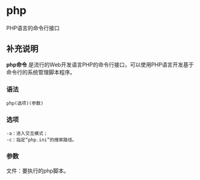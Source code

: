 php
===

PHP语言的命令行接口

## 补充说明

**php命令** 是流行的Web开发语言PHP的命令行接口，可以使用PHP语言开发基于命令行的系统管理脚本程序。

### 语法  

```
php(选项)(参数)
```

### 选项  

```
-a：进入交互模式；
-c：指定“php.ini”的搜索路径。
```

### 参数  

文件：要执行的php脚本。


<!-- Linux命令行搜索引擎：https://jaywcjlove.github.io/linux-command/ -->